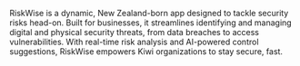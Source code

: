 RiskWise is a dynamic, New Zealand-born app designed to tackle security risks head-on. Built for businesses, it streamlines identifying and managing digital and physical security threats, from data breaches to access vulnerabilities. With real-time risk analysis and AI-powered control suggestions, RiskWise empowers Kiwi organizations to stay secure, fast.
